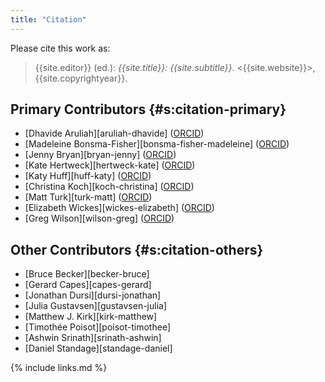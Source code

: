 ```yaml
---
title: "Citation"
---
```


Please cite this work as:

> {{site.editor}} (ed.): *{{site.title}}: {{site.subtitle}}*.  <{{site.website}}>, {{site.copyrightyear}}.

## Primary Contributors {#s:citation-primary}

-   [Dhavide Aruliah][aruliah-dhavide] ([ORCID](https://orcid.org/0000-0002-6432-2709))
-   [Madeleine Bonsma-Fisher][bonsma-fisher-madeleine] ([ORCID](https://orcid.org/0000-0002-5813-4664))
-   [Jenny Bryan][bryan-jenny] ([ORCID](https://orcid.org/0000-0002-6983-2759))
-   [Kate Hertweck][hertweck-kate] ([ORCID](https://orcid.org/0000-0002-4026-4612))
-   [Katy Huff][huff-katy] ([ORCID](https://orcid.org/0000-0002-7075-6802))
-   [Christina Koch][koch-christina] ([ORCID](https://orcid.org/0000-0001-8600-8158))
-   [Matt Turk][turk-matt] ([ORCID](https://orcid.org/0000-0002-5294-0198))
-   [Elizabeth Wickes][wickes-elizabeth] ([ORCID](https://orcid.org/0000-0002-5294-0198))
-   [Greg Wilson][wilson-greg] ([ORCID](https://orcid.org/0000-0001-8659-8979))

## Other Contributors {#s:citation-others}

-   [Bruce Becker][becker-bruce]
-   [Gerard Capes][capes-gerard]
-   [Jonathan Dursi][dursi-jonathan]
-   [Julia Gustavsen][gustavsen-julia]
-   [Matthew J. Kirk][kirk-matthew]
-   [Timothée Poisot][poisot-timothee]
-   [Ashwin Srinath][srinath-ashwin]
-   [Daniel Standage][standage-daniel]

{% include links.md %}
